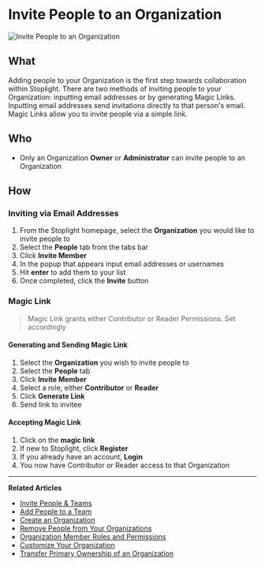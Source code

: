 # Invite People to an Organization

![Invite People to an Organization](https://github.com/stoplightio/docs/blob/develop/assets/gifsv2/invite-org.gif?raw=true)

## What 
Adding people to your Organization is the first step towards collaboration within Stoplight. There are two methods of inviting people to your Organization: inputting email addresses or by generating Magic Links. Inputting email addresses send invitations directly to that person's email. Magic Links allow you to invite people via a simple link.

## Who 
* Only an Organization **Owner** or **Administrator** can invite people to an Organization 

## How

### Inviting via Email Addresses  
1. From the Stoplight homepage, select the **Organization** you would like to invite people to 
2. Select the **People** tab from the tabs bar 
3. Click **Invite Member** 
4. In the popup that appears input email addresses or usernames 
5. Hit **enter** to add them to your list 
6. Once completed, click the **Invite** button 

### Magic Link 

> Magic Link grants either Contributor or Reader Permissions. Set accordingly 

#### Generating and Sending Magic Link 
1. Select the **Organization** you wish to invite people to 
2. Select the **People** tab 
3. Click **Invite Member**
4. Select a role, either **Contributor** or **Reader**
5. Click **Generate Link**
6. Send link to invitee 

#### Accepting Magic Link 
1. Click on the **magic link** 
2. If new to Stoplight, click **Register**
3. If you already have an account, **Login** 
4. You now have Contributor or Reader access to that Organization 

---
**Related Articles**
- [Invite People & Teams](/platform/projects/invite-people)
- [Add People to a Team](/platform/organizations/teams/add-people)
- [Create an Organization](/platform/organizations/create-org)
- [Remove People from Your Organizations](/platform/organizations/remove-members)
- [Organization Member Roles and Permissions](/platform/organizations/roles)
- [Customize Your Organization](/platform/organizations/customize)
- [Transfer Primary Ownership of an Organization](/platform/organizations/transfer-ownership)
